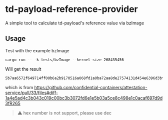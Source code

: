 # td-payload-reference-provider
A simple tool to calculate td-payload's reference value via bzImage

## Usage

Test with the example bzImage
```
cargo run -- -k tests/bzImage --kernel-size 268435456
```

Will get the result
```
5b7aa6572f649714ff00b6a2b9170516a068fd1a0ba72aa8de27574131d454e6396d3bfa1727d9baf421618a942977fa
```

which is from https://github.com/confidential-containers/attestation-service/pull/33/files#diff-1a4e5ad4c3b043c019c00bc3b3072fd6e1e5b03a5ce8c498e1c0acaf697d9d3fR265

> :warning: hex number is not support, please use dec